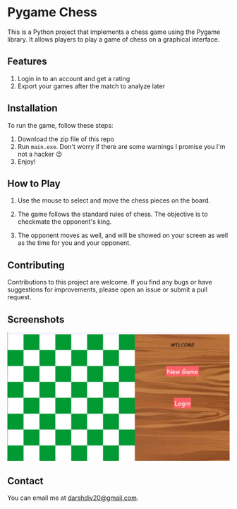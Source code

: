 # Pygame Chess

This is a Python project that implements a chess game using the Pygame library. It allows players to play a game of chess on a graphical interface.

## Features
1. Login in to an account and get a rating
2. Export your games after the match to analyze later

## Installation

To run the game, follow these steps:

1. Download the zip file of this repo
2. Run `main.exe`. Don't worry if there are some warnings I promise you I'm not a hacker 😉
3. Enjoy!

## How to Play

1. Use the mouse to select and move the chess pieces on the board.

2. The game follows the standard rules of chess. The objective is to checkmate the opponent's king.

3. The opponent moves as well, and will be showed on your screen as well as the time for you and your opponent.

## Contributing

Contributions to this project are welcome. If you find any bugs or have suggestions for improvements, please open an issue or submit a pull request.

## Screenshots
![Pygame Chess](image.png)

## Contact
You can email me at [darshdiv20@gmail.com](mailto:darshdiv20@gmail.com).